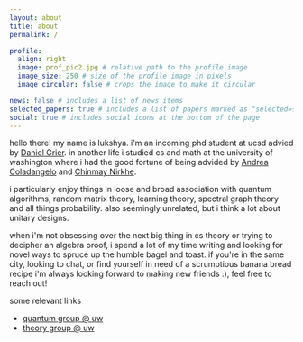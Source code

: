 ```yaml
---
layout: about
title: about
permalink: /

profile:
  align: right
  image: prof_pic2.jpg # relative path to the profile image
  image_size: 250 # size of the profile image in pixels
  image_circular: false # crops the image to make it circular

news: false # includes a list of news items
selected_papers: true # includes a list of papers marked as "selected={true}"
social: true # includes social icons at the bottom of the page
---
```


hello there! my name is lukshya. i'm an incoming phd student at ucsd advied by [Daniel Grier](https://danielgrier.com/). in another life i studied cs and math at the university of washington where i had the good fortune of being advided by [Andrea Coladangelo](https://www.andreacoladangelo.com/) and [Chinmay Nirkhe](https://homes.cs.washington.edu/~nirkhe/).

i particularly enjoy things in loose and broad association with quantum algorithms, random matrix theory, learning theory, spectral graph theory and all things probability. also seemingly unrelated, but i think a lot about unitary designs.

when i'm not obsessing over the next big thing in cs theory or trying to decipher an algebra proof, i spend a lot of my time writing and looking for novel ways to spruce up the humble bagel and toast. if you're in the same city, looking to chat, or find yourself in need of a scrumptious banana bread recipe i'm always looking forward to making new friends :), feel free to reach out!

some relevant links

- [quantum group @ uw](https://quantum.cs.washington.edu/)
- [theory group @ uw](https://theory.cs.washington.edu/)
